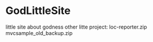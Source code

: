 # GodLittleSite
little site about godness
other litte project:
	loc-reporter.zip
	mvcsample_old_backup.zip
